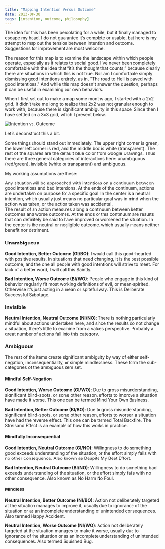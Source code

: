 ```yaml
---
title: "Mapping Intention Versus Outcome"
date: 2013-08-30
tags: [intention, outcome, philosophy]
---
```

The idea for this has been percolating for a while, but it finally managed to escape my head.  I do not guarantee it’s complete or usable, but here is my attempt to map out the tension between intention and outcome.  Suggestions for improvement are most welcome.

The reason for this map is to examine the landscape within which people operate, especially as it relates to social good.  I’ve never been completely comfortable with the idea that “it’s the thought that counts,” because clearly there are situations in which this is not true.  Nor am I comfortable simply dismissing good intentions entirely, as in, "The road to Hell is paved with good intentions."  And while this map doesn't answer the question, perhaps it can be useful in examining our own behaviors.

When I first set out to make a map some months ago, I started with a 2x2 grid.  It didn’t take me long to realize that 2x2 was not granular enough to work with, because there is significant ambiguity in this space.  Since then I have settled on a 3x3 grid, which I present below.

![Intention vs. Outcome](/images/intention-outcome.jpg)

Let’s deconstruct this a bit.

Some things should stand out immediately.  The upper right corner is green, the lower left corner is red, and the middle box is white (transparent).  The rest of the squares are the default blue color from Google Drawings.  Thus there are three general categories of interactions here: unambiguous (red/green), invisible (white or transparent) and ambiguous.

My working assumptions are these:

Any situation will be approached with intentions on a continuum between good intentions and bad intentions.  At the ends of the continuum, actions are undertaken on purpose for a specific goal.  In the center is a neutral intention, which usually just means no particular goal was in mind when the action was taken, or the action taken was accidental.  
The result of an action measures along a continuum between better outcomes and worse outcomes.  At the ends of this continuum are results that can definitely be said to have improved or worsened the situation.  In the center is the neutral or negligible outcome, which usually means neither benefit nor detriment.

### Unambiguous

**Good Intention, Better Outcome (GI/BO)**: I would call this good-hearted with positive results.  In situations that need changing, it is the best possible outcome, and the one all people with good intentions will strive to meet.  For lack of a better word, I will call this Saintly.

**Bad Intention, Worse Outcome (BI/WO)**: People who engage in this kind of behavior regularly fit most working definitions of evil, or mean-spirited.  Otherwise it’s just acting in a mean or spiteful way.  This is Deliberate Successful Sabotage.

### Invisible

**Neutral Intention, Neutral Outcome (NI/NO)**: There is nothing particularly mindful about actions undertaken here, and since the results do not change a situation, there’s little to examine from a values perspective.  Probably a great number of actions fall into this category.

### Ambiguous

The rest of the items create significant ambiguity by way of either self-negation, inconsequentiality, or simple mindlessness.  These form the sub-categories of the ambiguous item set.

#### Mindful Self-Negation

**Good Intention, Worse Outcome (GI/WO)**: Due to gross misunderstanding, significant blind-spots, or some other reason, efforts to improve a situation have made it worse.  This one can be termed Mind Your Own Business.

**Bad Intention, Better Outcome (BI/BO)**: Due to gross misunderstanding, significant blind-spots, or some other reason, efforts to worsen a situation have had the reverse effect.  This one can be termed Total Backfire.  The Streisand Effect is an example of how this works in practice.

#### Mindfully Inconsequential

**Good Intention, Neutral Outcome (GI/NO)**: Willingness to do something good exceeds understanding of the situation, or the effort simply fails with no other consequence.  Also known as Despite My Best Effort.

**Bad Intention, Neutral Outcome (BI/NO)**: Willingness to do something bad exceeds understanding of the situation, or the effort simply fails with no other consequence.  Also known as No Harm No Foul.

#### Mindless

**Neutral Intention, Better Outcome (NI/BO)**: Action not deliberately targeted at the situation manages to improve it, usually due to ignorance of the situation or as an incomplete understanding of unintended consequences.  Also termed Happy Accident.

**Neutral Intention, Worse Outcome (NI/WO)**: Action not deliberately targeted at the situation manages to make it worse, usually due to ignorance of the situation or as an incomplete understanding of unintended consequences.  Also termed Squished Bug.